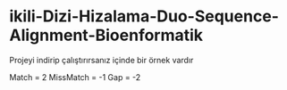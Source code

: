 # ikili-Dizi-Hizalama-Duo-Sequence-Alignment-Bioenformatik

Projeyi indirip çalıştırırsanız içinde bir örnek vardır

Match = 2
MissMatch = -1
Gap = -2

